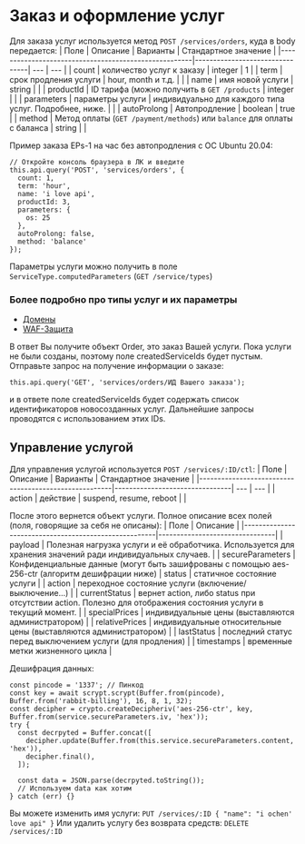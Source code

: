# Заказ и оформление услуг

Для заказа услуг используется метод ```POST /services/orders```, куда в body передается:
| Поле | Описание | Варианты | Стандартное значение |
|------------------------------------------------------|--------------------------------| --- | --- |
| count | количество услуг к заказу | integer | 1 |
| term | срок продления услуги | hour, month и т.д. |  |
| name | имя новой услуги | string |  |
| productId | ID тарифа (можно получить в ```GET /products``` | integer | |
| parameters | параметры услуги | индивидуально для каждого типа услуг. Подробнее, ниже. |  |
| autoProlong | Автопродление | boolean | true |
| method | Метод оплаты (```GET /payment/methods```) или ```balance``` для оплаты с баланса | string |  |

Пример заказа EPs-1 на час без автопродления с ОС Ubuntu 20.04:
```
// Откройте консоль браузера в ЛК и введите
this.api.query('POST', 'services/orders', {
  count: 1,
  term: 'hour',
  name: 'i love api',
  productId: 3,
  parameters: {
    os: 25
  },
  autoProlong: false,
  method: 'balance'
});
```

Параметры услуги можно получить в поле ```ServiceType.computedParameters``` (```GET /service/types```)

### Более подробно про типы услуг и их параметры
* [Домены](/t/types/domain.md)
* [WAF-Защита](/t/types/waf.md)

В ответ Вы получите объект Order, это заказ Вашей услуги. Пока услуги не были созданы, поэтому поле createdServiceIds будет пустым. Отправьте запрос на получение информации о заказе:
```
this.api.query('GET', 'services/orders/ИД Вашего заказа');
```

и в ответе поле createdServiceIds будет содержать список идентификаторов новосозданных услуг. Дальнейшие запросы проводятся с использованием этих IDs.

## Управление услугой
Для управления услугой используется ```POST /services/:ID/ctl```:
| Поле | Описание | Варианты | Стандартное значение |
|------------------------------------------------------|--------------------------------| --- | --- |
| action | действие | suspend, resume, reboot |  |

После этого вернется объект услуги.
Полное описание всех полей (поля, говорящие за себя не описаны):
| Поле | Описание |
|------------------------------------------------------|--------------------------------|
| payload | Полезная нагрузка услуги и её обработчика. Используется для хранения значений ради индивидуальных случаев. |
| secureParameters | Конфиденциальные данные (могут быть зашифрованы с помощью aes-256-ctr (алгоритм дешифрации ниже)
| status | статичное состояние услуги |
| action | переходное состояние услуги (включение/выключение...) |
| currentStatus | вернет action, либо status при отсутствии action. Полезно для отображения состояния услуги в текущий момент. |
| specialPrices | индивидуальные цены (выставляются администратором) |
| relativePrices | индивидуальные относительные цены (выставляются администратором) |
| lastStatus | последний статус перед выключением услуги (для продления) |
| timestamps | временные метки жизненного цикла |

Дешифрация данных:
```
const pincode = '1337'; // Пинкод
const key = await scrypt.scrypt(Buffer.from(pincode), Buffer.from('rabbit-billing'), 16, 8, 1, 32);
const decipher = crypto.createDecipheriv('aes-256-ctr', key, Buffer.from(service.secureParameters.iv, 'hex'));
try {
  const decrpyted = Buffer.concat([
    decipher.update(Buffer.from(this.service.secureParameters.content, 'hex')),
    decipher.final(),
  ]);
  
  const data = JSON.parse(decrpyted.toString());
  // Используем data как хотим
} catch (err) {}
```

Вы можете изменить имя услуги: ```PUT /services/:ID { "name": "i ochen' love api" }```
Или удалить услугу без возврата средств: ```DELETE /services/:ID```
